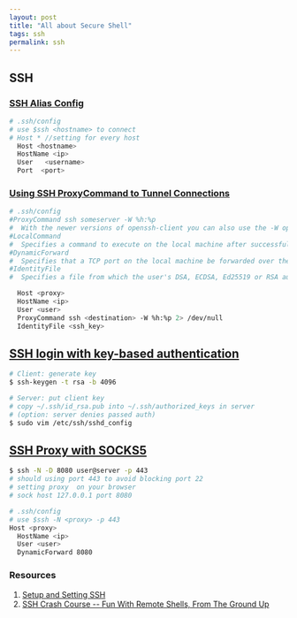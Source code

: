 ```yaml
---
layout: post
title: "All about Secure Shell"
tags: ssh
permalink: ssh
---
```


## SSH

### [SSH Alias Config](http://backdrift.org/transparent-proxy-with-ssh)


```sh
# .ssh/config
# use $ssh <hostname> to connect
# Host * //setting for every host
  Host <hostname>
  HostName <ip>
  User	 <username>
  Port  <port>
```

### [Using SSH ProxyCommand to Tunnel Connections](http://backdrift.org/transparent-proxy-with-ssh)

```sh
# .ssh/config
#ProxyCommand ssh someserver -W %h:%p
#  With the newer versions of openssh-client you can also use the -W option to forward the connection. 
#LocalCommand
#  Specifies a command to execute on the local machine after successfully connecting to the server
#DynamicForward
#  Specifies that a TCP port on the local machine be forwarded over the secure channel, and the application protocol is then used to determine where to connect to from the remote machine.
#IdentityFile
#  Specifies a file from which the user's DSA, ECDSA, Ed25519 or RSA authentication identity is read

  Host <proxy>
  HostName <ip>
  User <user>
  ProxyCommand ssh <destination> -W %h:%p 2> /dev/null
  IdentityFile <ssh_key>
```

## [SSH login with key-based authentication](http://www.laubenheimer.net/ssh-keys.shtml)

```sh
# Client: generate key
$ ssh-keygen -t rsa -b 4096

# Server: put client key
# copy ~/.ssh/id_rsa.pub into ~/.ssh/authorized_keys in server
# (option: server denies passed auth)
$ sudo vim /etc/ssh/sshd_config
```

## [SSH Proxy with SOCKS5](https://thomashunter.name/blog/really-simple-ssh-proxy-socks5/)

```sh
$ ssh -N -D 8080 user@server -p 443
# should using port 443 to avoid blocking port 22
# setting proxy  on your browser
# sock host 127.0.0.1 port 8080
```

```sh
# .ssh/config
# use $ssh -N <proxy> -p 443
Host <proxy>
  HostName <ip>
  User <user>
  DynamicForward 8080
```

### Resources
1. [Setup and Setting SSH](https://help.ubuntu.com/community/SSH/OpenSSH/Configuring)
2. [SSH Crash Course -- Fun With Remote Shells, From The Ground Up](https://www.youtube.com/playlist?list=PLtK75qxsQaMII75AbcuIruao1k2qdxwjg)
